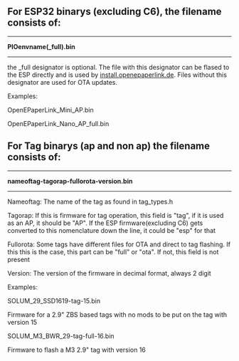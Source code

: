 ## For ESP32 binarys (excluding C6), the filename consists of:


***

**PIOenvname(_full).bin**

***


the _full designator is optional. The file with this designator can be flased to the ESP directly and is used by [install.openepaperlink.de](https://install.openepaperlink.de/). Files without this designator are used for OTA updates.

Examples:

OpenEPaperLink_Mini_AP.bin

OpenEPaperLink_Nano_AP_full.bin

## For Tag binarys (ap and non ap) the filename consists of:


***

**nameoftag-tagorap-fullorota-version.bin**

***

Nameoftag: The name of the tag as found in tag_types.h

Tagorap: If this is firmware for tag operation, this field is "tag", if it is used as an AP, it should be "AP". If the ESP firmware(excluding C6) gets converted to this nomenclature down the line, it could be "esp" for that

Fullorota: Some tags have different files for OTA and direct to tag flashing. If this this is the case, this part can be "full" or "ota". If not, this field is not present

Version: The version of the firmware in decimal format, always 2 digit

Examples:

SOLUM_29_SSD1619-tag-15.bin

Firmware for a 2.9" ZBS based tags with no mods to be put on the tag with version 15 

SOLUM_M3_BWR_29-tag-full-16.bin

Firmware to flash a M3 2.9" tag with version 16